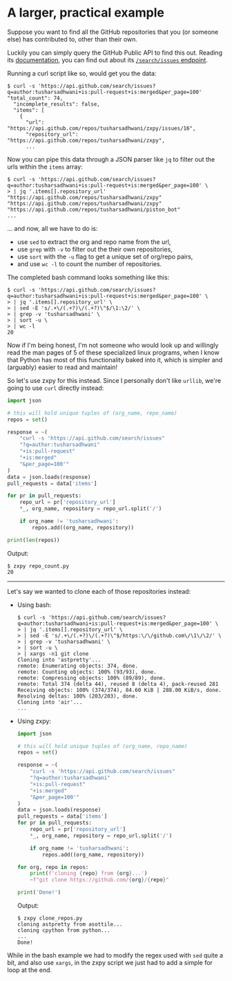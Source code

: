 # A larger, practical example

Suppose you want to find all the GitHub repositories that you (or someone else)
has contributed to, other than their own.

Luckily you can simply query the GitHub Public API to find this out. Reading its
[documentation][1], you can find out about its [`/search/issues` endpoint][2].

Running a curl script like so, would get you the data:

```console
$ curl -s 'https://api.github.com/search/issues?q=author:tusharsadhwani+is:pull-request+is:merged&per_page=100'
"total_count": 74,
  "incomplete_results": false,
  "items": [
    {
      "url": "https://api.github.com/repos/tusharsadhwani/zxpy/issues/16",
      "repository_url": "https://api.github.com/repos/tusharsadhwani/zxpy",
      ...
```

Now you can pipe this data through a JSON parser like `jq` to filter out the urls within the `items` array:

```console
$ curl -s 'https://api.github.com/search/issues?q=author:tusharsadhwani+is:pull-request+is:merged&per_page=100' \
> | jq '.items[].repository_url'
"https://api.github.com/repos/tusharsadhwani/zxpy"
"https://api.github.com/repos/tusharsadhwani/zxpy"
"https://api.github.com/repos/tusharsadhwani/piston_bot"
...
```

... and now, all we have to do is:

- use `sed` to extract the org and repo name from the url,
- use `grep` with `-v` to filter out the their own repositories,
- use `sort` with the `-u` flag to get a unique set of org/repo pairs,
- and use `wc -l` to count the number of repositories.

The completed bash command looks something like this:

```console
$ curl -s 'https://api.github.com/search/issues?q=author:tusharsadhwani+is:pull-request+is:merged&per_page=100' \
> | jq '.items[].repository_url' \
> | sed -E 's/.+\/(.+?)\/(.+?)\"$/\1:\2/' \
> | grep -v 'tusharsadhwani' \
> | sort -u \
> | wc -l
20
```

Now if I'm being honest, I'm not someone who would look up and willingly read the man pages of 5 of these specialized linux programs, when I know that Python has most of this functionality baked into it, which is simpler and (arguably) easier to read and maintain!

So let's use zxpy for this instead. Since I personally don't like `urllib`, we're going to use `curl` directly instead:

```python
import json

# this will hold unique tuples of (org_name, repo_name)
repos = set()

response = ~(
    "curl -s 'https://api.github.com/search/issues"
    "?q=author:tusharsadhwani"
    "+is:pull-request"
    "+is:merged"
    "&per_page=100'"
)
data = json.loads(response)
pull_requests = data['items']

for pr in pull_requests:
    repo_url = pr['repository_url']
    *_, org_name, repository = repo_url.split('/')

    if org_name != 'tusharsadhwani':
        repos.add((org_name, repository))

print(len(repos))
```

Output:

```console
$ zxpy repo_count.py
20
```

---

Let's say we wanted to clone each of those repositories instead:

- Using bash:

  ```console
  $ curl -s 'https://api.github.com/search/issues?q=author:tusharsadhwani+is:pull-request+is:merged&per_page=100' \
  > | jq '.items[].repository_url' \
  > | sed -E 's/.+\/(.+?)\/(.+?)\"$/https:\/\/github.com\/\1\/\2/' \
  > | grep -v 'tusharsadhwani' \
  > | sort -u \
  > | xargs -n1 git clone
  Cloning into 'astpretty'...
  remote: Enumerating objects: 374, done.
  remote: Counting objects: 100% (93/93), done.
  remote: Compressing objects: 100% (89/89), done.
  remote: Total 374 (delta 44), reused 8 (delta 4), pack-reused 281
  Receiving objects: 100% (374/374), 84.60 KiB | 288.00 KiB/s, done.
  Resolving deltas: 100% (203/203), done.
  Cloning into 'air'...
  ...
  ```

- Using zxpy:

  ```python
  import json

  # this will hold unique tuples of (org_name, repo_name)
  repos = set()

  response = ~(
      "curl -s 'https://api.github.com/search/issues"
      "?q=author:tusharsadhwani"
      "+is:pull-request"
      "+is:merged"
      "&per_page=100'"
  )
  data = json.loads(response)
  pull_requests = data['items']
  for pr in pull_requests:
      repo_url = pr['repository_url']
      *_, org_name, repository = repo_url.split('/')

      if org_name != 'tusharsadhwani':
          repos.add((org_name, repository))

  for org, repo in repos:
      print(f'cloning {repo} from {org}...')
      ~f"git clone https://github.com/{org}/{repo}"

  print('Done!')
  ```

  Output:

  ```console
  $ zxpy clone_repos.py
  cloning astpretty from asottile...
  cloning cpython from python...
  ...
  Done!
  ```

While in the bash example we had to modify the regex used with `sed` quite a bit, and also use `xargs`, in the zxpy script we just had to add a simple for loop at the end.

[1]: https://docs.github.com/en/rest/reference
[2]: https://docs.github.com/en/rest/reference/issues
